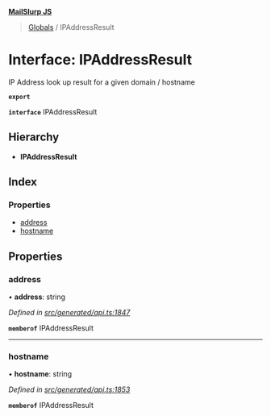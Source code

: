**[MailSlurp JS](../README.md)**

> [Globals](../README.md) / IPAddressResult

# Interface: IPAddressResult

IP Address look up result for a given domain / hostname

**`export`** 

**`interface`** IPAddressResult

## Hierarchy

* **IPAddressResult**

## Index

### Properties

* [address](ipaddressresult.md#address)
* [hostname](ipaddressresult.md#hostname)

## Properties

### address

•  **address**: string

*Defined in [src/generated/api.ts:1847](https://github.com/mailslurp/mailslurp-client/blob/65d1444/src/generated/api.ts#L1847)*

**`memberof`** IPAddressResult

___

### hostname

•  **hostname**: string

*Defined in [src/generated/api.ts:1853](https://github.com/mailslurp/mailslurp-client/blob/65d1444/src/generated/api.ts#L1853)*

**`memberof`** IPAddressResult
